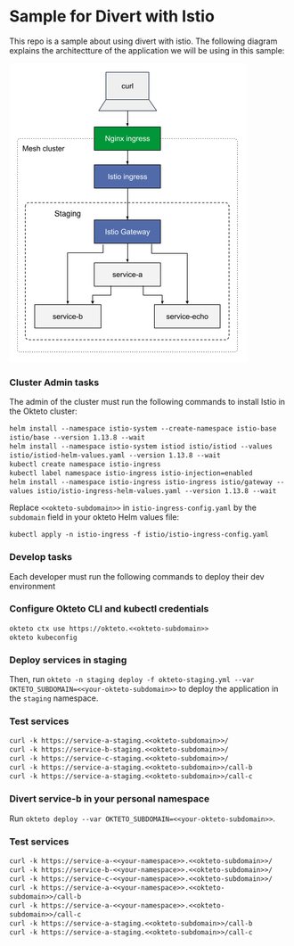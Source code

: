 # Sample for Divert with Istio
This repo is a sample about using divert with istio.
The following diagram explains the architectture of the application we will be using in this sample:

![sample-app](images/sample-app.png)

### Cluster Admin tasks

The admin of the cluster must run the following commands to install Istio in the Okteto cluster:

```
helm install --namespace istio-system --create-namespace istio-base istio/base --version 1.13.8 --wait
helm install --namespace istio-system istiod istio/istiod --values istio/istiod-helm-values.yaml --version 1.13.8 --wait
kubectl create namespace istio-ingress
kubectl label namespace istio-ingress istio-injection=enabled
helm install --namespace istio-ingress istio-ingress istio/gateway --values istio/istio-ingress-helm-values.yaml --version 1.13.8 --wait
```

Replace `<<okteto-subdomain>>` in `istio-ingress-config.yaml` by the `subdomain` field in your okteto Helm values file:

```
kubectl apply -n istio-ingress -f istio/istio-ingress-config.yaml
```

### Develop tasks

Each developer must run the following commands to deploy their dev environment

### Configure Okteto CLI and kubectl credentials

```
okteto ctx use https://okteto.<<okteto-subdomain>>
okteto kubeconfig
```

### Deploy services in staging

Then, run `okteto -n staging deploy -f okteto-staging.yml --var OKTETO_SUBDOMAIN=<<your-okteto-subdomain>>` to deploy the application in the `staging` namespace.

### Test services

```
curl -k https://service-a-staging.<<okteto-subdomain>>/
curl -k https://service-b-staging.<<okteto-subdomain>>/
curl -k https://service-c-staging.<<okteto-subdomain>>/
curl -k https://service-a-staging.<<okteto-subdomain>>/call-b
curl -k https://service-a-staging.<<okteto-subdomain>>/call-c
```

### Divert service-b in your personal namespace

Run `okteto deploy --var OKTETO_SUBDOMAIN=<<your-okteto-subdomain>>`.

### Test services

```
curl -k https://service-a-<<your-namespace>>.<<okteto-subdomain>>/
curl -k https://service-b-<<your-namespace>>.<<okteto-subdomain>>/
curl -k https://service-c-<<your-namespace>>.<<okteto-subdomain>>/
curl -k https://service-a-<<your-namespace>>.<<okteto-subdomain>>/call-b
curl -k https://service-a-<<your-namespace>>.<<okteto-subdomain>>/call-c
curl -k https://service-a-staging.<<okteto-subdomain>>/call-b
curl -k https://service-a-staging.<<okteto-subdomain>>/call-c
```

